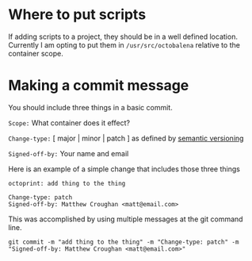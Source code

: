 # Where to put scripts
If adding scripts to a project, they should be in a well defined location. Currently I am opting to put them in `/usr/src/octobalena` relative to the container scope.

# Making a commit message
You should include three things in a basic commit.

`Scope:` What container does it effect?

`Change-type:` [ major | minor | patch ] as defined by [semantic versioning](https://semver.org/)

`Signed-off-by:` Your name and email

Here is an example of a simple change that includes those three things

```
octoprint: add thing to the thing

Change-type: patch
Signed-off-by: Matthew Croughan <matt@email.com>
```

This was accomplished by using multiple messages at the git command line.

`git commit -m "add thing to the thing" -m "Change-type: patch" -m "Signed-off-by: Matthew Croughan <matt@email.com>"`
